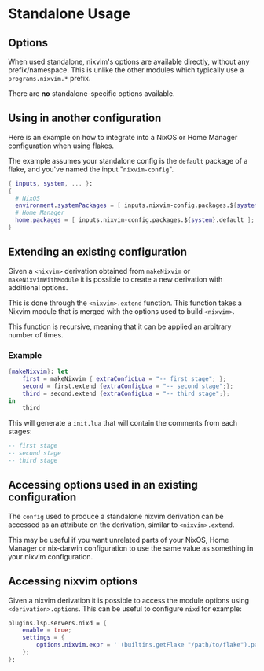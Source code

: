 # Standalone Usage

## Options

When used standalone, nixvim's options are available directly, without any prefix/namespace.
This is unlike the other modules which typically use a `programs.nixvim.*` prefix.

There are **no** standalone-specific options available.

## Using in another configuration

Here is an example on how to integrate into a NixOS or Home Manager configuration when using flakes.

The example assumes your standalone config is the `default` package of a flake, and you've named the input "`nixvim-config`".
```nix
{ inputs, system, ... }:
{
  # NixOS
  environment.systemPackages = [ inputs.nixvim-config.packages.${system}.default ];
  # Home Manager
  home.packages = [ inputs.nixvim-config.packages.${system}.default ];
}
```

## Extending an existing configuration

Given a `<nixvim>` derivation obtained from `makeNixvim` or `makeNixvimWithModule` it is possible to create a new derivation with additional options.

This is done through the `<nixvim>.extend` function. This function takes a Nixvim module that is merged with the options used to build `<nixvim>`.

This function is recursive, meaning that it can be applied an arbitrary number of times.

### Example

```nix
{makeNixvim}: let
    first = makeNixvim { extraConfigLua = "-- first stage"; };
    second = first.extend {extraConfigLua = "-- second stage";};
    third = second.extend {extraConfigLua = "-- third stage";};
in
    third
```

This will generate a `init.lua` that will contain the comments from each stages:

```lua
-- first stage
-- second stage
-- third stage
```

## Accessing options used in an existing configuration

The `config` used to produce a standalone nixvim derivation can be accessed as an attribute on the derivation, similar to `<nixvim>.extend`.

This may be useful if you want unrelated parts of your NixOS, Home Manager or nix-darwin configuration to use the same value as something in your nixvim configuration.

## Accessing nixvim options

Given a nixvim derivation it is possible to access the module options using `<derivation>.options`.
This can be useful to configure `nixd` for example:

```nix
plugins.lsp.servers.nixd = {
    enable = true;
    settings = {
        options.nixvim.expr = ''(builtins.getFlake "/path/to/flake").packages.${system}.neovimNixvim.options'';
    };
};
```
